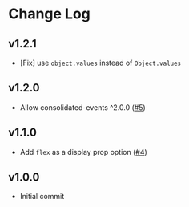 # Change Log

## v1.2.1
 - [Fix] use `object.values` instead of `Object.values`

## v1.2.0
 - Allow consolidated-events ^2.0.0 ([#5](https://github.com/airbnb/react-outside-click-handler/pull/5))

## v1.1.0
 - Add `flex` as a display prop option ([#4](https://github.com/airbnb/react-outside-click-handler/pull/4))

## v1.0.0
 - Initial commit
